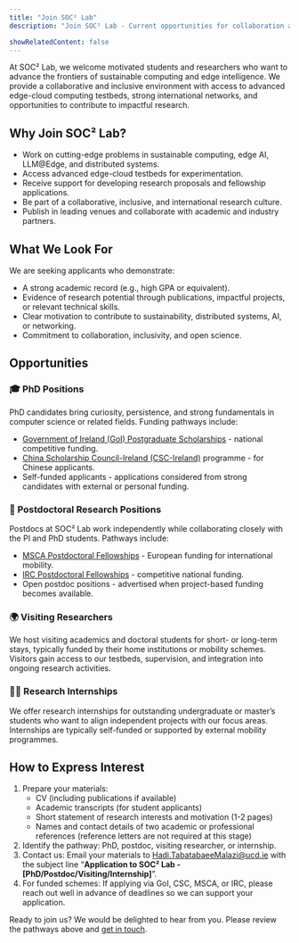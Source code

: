 ```yaml
---
title: "Join SOC² Lab"
description: "Join SOC² Lab - Current opportunities for collaboration and partnerships"

showRelatedContent: false
---
```


At SOC² Lab, we welcome motivated students and researchers who want to advance the frontiers of sustainable computing and edge intelligence. We provide a collaborative and inclusive environment with access to advanced edge-cloud computing testbeds, strong international networks, and opportunities to contribute to impactful research.

## Why Join SOC² Lab?

* Work on cutting-edge problems in sustainable computing, edge AI, LLM@Edge, and distributed systems.
* Access advanced edge-cloud testbeds for experimentation.
* Receive support for developing research proposals and fellowship applications.
* Be part of a collaborative, inclusive, and international research culture.
* Publish in leading venues and collaborate with academic and industry partners.

## What We Look For
We are seeking applicants who demonstrate:

* A strong academic record (e.g., high GPA or equivalent).
* Evidence of research potential through publications, impactful projects, or relevant technical skills.
* Clear motivation to contribute to sustainability, distributed systems, AI, or networking.
* Commitment to collaboration, inclusivity, and open science.

## Opportunities

### 🎓 PhD Positions

PhD candidates bring curiosity, persistence, and strong fundamentals in computer science or related fields.
Funding pathways include:

* [Government of Ireland (GoI) Postgraduate Scholarships](https://research.ie/funding/goipg/) - national competitive funding.
* [China Scholarship Council-Ireland (CSC-Ireland)](https://www.ucd.ie/graduatestudies/studywithus/feesfundingandscholarships/chinascholarshipscheme/) programme - for Chinese applicants.
* Self-funded applicants - applications considered from strong candidates with external or personal funding.

### 🔬 Postdoctoral Research Positions

Postdocs at SOC² Lab work independently while collaborating closely with the PI and PhD students.
Pathways include:

* [MSCA Postdoctoral Fellowships](https://marie-sklodowska-curie-actions.ec.europa.eu/actions/postdoctoral-fellowships) - European funding for international mobility.
* [IRC Postdoctoral Fellowships](https://research.ie/funding/goipd/?f=postdoctoral) - competitive national funding.
* Open postdoc positions - advertised when project-based funding becomes available.

### 🌍 Visiting Researchers

We host visiting academics and doctoral students for short- or long-term stays, typically funded by their home institutions or mobility schemes. Visitors gain access to our testbeds, supervision, and integration into ongoing research activities.

### 👩‍💻 Research Internships

We offer research internships for outstanding undergraduate or master’s students who want to align independent projects with our focus areas. Internships are typically self-funded or supported by external mobility programmes.

## How to Express Interest

1. Prepare your materials:
    * CV (including publications if available)
    * Academic transcripts (for student applicants)
    * Short statement of research interests and motivation (1-2 pages)
    * Names and contact details of two academic or professional references (reference letters are not required at this stage)
2. Identify the pathway: PhD, postdoc, visiting researcher, or internship.
3. Contact us: Email your materials to [Hadi.TabatabaeeMalazi@ucd.ie](mailto:Hadi.TabatabaeeMalazi@ucd.ie) with the subject line “**Application to SOC² Lab - [PhD/Postdoc/Visiting/Internship]**”.
4. For funded schemes: If applying via GoI, CSC, MSCA, or IRC, please reach out well in advance of deadlines so we can support your application.

Ready to join us? We would be delighted to hear from you. Please review the pathways above and [get in touch](/contact/).
